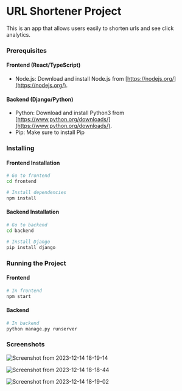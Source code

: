 # URL Shortener Project

This is an app that allows users easily to shorten urls and see click analytics.

### Prerequisites

#### Frontend (React/TypeScript)

- Node.js: Download and install Node.js from [https://nodejs.org/](https://nodejs.org/).

#### Backend (Django/Python)

- Python: Download and install Python3 from [https://www.python.org/downloads/](https://www.python.org/downloads/).
- Pip: Make sure to install Pip

### Installing

#### Frontend Installation

```bash
# Go to frontend
cd frontend

# Install dependencies
npm install
```

#### Backend Installation

```bash
# Go to backend
cd backend

# Install Django
pip install django
```

### Running the Project

#### Frontend

```bash
# In frontend
npm start
```

#### Backend

```bash
# In backend
python manage.py runserver
```

### Screenshots

![Screenshot from 2023-12-14 18-19-14](https://github.com/trevsm/url-shortener/assets/28761454/5d2891e0-b656-4120-afd2-63d49861039c)

![Screenshot from 2023-12-14 18-18-44](https://github.com/trevsm/url-shortener/assets/28761454/9234fe68-3e36-4044-b7cb-9b1ae380f7c2)

![Screenshot from 2023-12-14 18-19-02](https://github.com/trevsm/url-shortener/assets/28761454/22486306-89fc-45a1-bd60-1f9d0fbf91d5)

